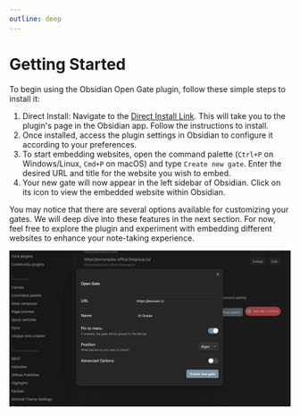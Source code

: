 ```yaml
---
outline: deep
---
```


# Getting Started

To begin using the Obsidian Open Gate plugin, follow these simple steps to install it:

1. Direct Install: Navigate to the [Direct Install Link](https://obsidian.md/plugins?id=open-gate). This will take you to the plugin's page in the Obsidian app. Follow the instructions to install.
2. Once installed, access the plugin settings in Obsidian to configure it according to your preferences.
3. To start embedding websites, open the command palette (`Ctrl+P` on Windows/Linux, `Cmd+P` on macOS) and type `Create new gate`. Enter the desired URL and title for the website you wish to embed.
4. Your new gate will now appear in the left sidebar of Obsidian. Click on its icon to view the embedded website within Obsidian.

You may notice that there are several options available for customizing your gates. We will deep dive into these features in the next section. For now, feel free to explore the plugin and experiment with embedding different websites to enhance your note-taking experience.

![img_1.png](assets/img_1.png)
